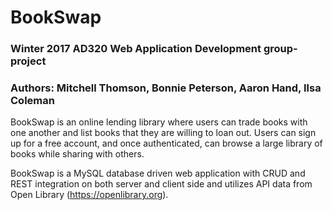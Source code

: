 # BookSwap
### Winter 2017 AD320  Web Application Development group-project
### Authors:  Mitchell Thomson, Bonnie Peterson, Aaron Hand, Ilsa Coleman

BookSwap is an online lending library where users can trade books with one another and list books that they are willing to loan out. 
Users can sign up for a free account, and once authenticated, can browse a large library of books while sharing with others.

BookSwap is a MySQL database driven web application with CRUD and REST integration on both server and client side and utilizes API data from Open Library (https://openlibrary.org). 

